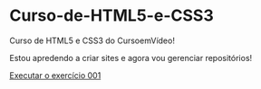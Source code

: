 # Curso-de-HTML5-e-CSS3
  Curso de HTML5 e CSS3 do CursoemVídeo!

  Estou apredendo a criar sites e agora vou gerenciar repositórios!

  <a href="https://carlos-daniel-br.github.io/Curso-de-HTML5-e-CSS3/Exercícios/ex001/index.html">Executar o exercício 001</a>
